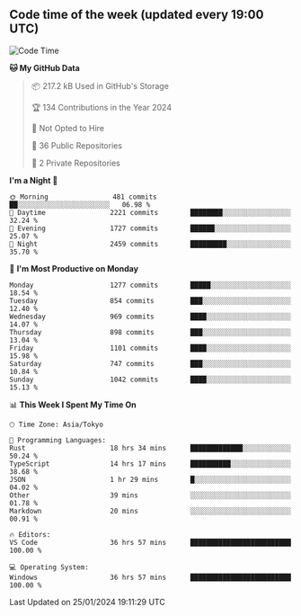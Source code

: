 ## Code time of the week (updated every 19:00 UTC)

<!--START_SECTION:waka-->
![Code Time](http://img.shields.io/badge/Code%20Time-2%2C576%20hrs%2013%20mins-blue)

**🐱 My GitHub Data** 

> 📦 217.2 kB Used in GitHub's Storage 
 > 
> 🏆 134 Contributions in the Year 2024
 > 
> 🚫 Not Opted to Hire
 > 
> 📜 36 Public Repositories 
 > 
> 🔑 2 Private Repositories 
 > 
**I'm a Night 🦉** 

```text
🌞 Morning                481 commits         ██░░░░░░░░░░░░░░░░░░░░░░░   06.98 % 
🌆 Daytime                2221 commits        ████████░░░░░░░░░░░░░░░░░   32.24 % 
🌃 Evening                1727 commits        ██████░░░░░░░░░░░░░░░░░░░   25.07 % 
🌙 Night                  2459 commits        █████████░░░░░░░░░░░░░░░░   35.70 % 
```
📅 **I'm Most Productive on Monday** 

```text
Monday                   1277 commits        █████░░░░░░░░░░░░░░░░░░░░   18.54 % 
Tuesday                  854 commits         ███░░░░░░░░░░░░░░░░░░░░░░   12.40 % 
Wednesday                969 commits         ████░░░░░░░░░░░░░░░░░░░░░   14.07 % 
Thursday                 898 commits         ███░░░░░░░░░░░░░░░░░░░░░░   13.04 % 
Friday                   1101 commits        ████░░░░░░░░░░░░░░░░░░░░░   15.98 % 
Saturday                 747 commits         ███░░░░░░░░░░░░░░░░░░░░░░   10.84 % 
Sunday                   1042 commits        ████░░░░░░░░░░░░░░░░░░░░░   15.13 % 
```


📊 **This Week I Spent My Time On** 

```text
🕑︎ Time Zone: Asia/Tokyo

💬 Programming Languages: 
Rust                     18 hrs 34 mins      █████████████░░░░░░░░░░░░   50.24 % 
TypeScript               14 hrs 17 mins      ██████████░░░░░░░░░░░░░░░   38.68 % 
JSON                     1 hr 29 mins        █░░░░░░░░░░░░░░░░░░░░░░░░   04.02 % 
Other                    39 mins             ░░░░░░░░░░░░░░░░░░░░░░░░░   01.78 % 
Markdown                 20 mins             ░░░░░░░░░░░░░░░░░░░░░░░░░   00.91 % 

🔥 Editors: 
VS Code                  36 hrs 57 mins      █████████████████████████   100.00 % 

💻 Operating System: 
Windows                  36 hrs 57 mins      █████████████████████████   100.00 % 
```


 Last Updated on 25/01/2024 19:11:29 UTC
<!--END_SECTION:waka-->